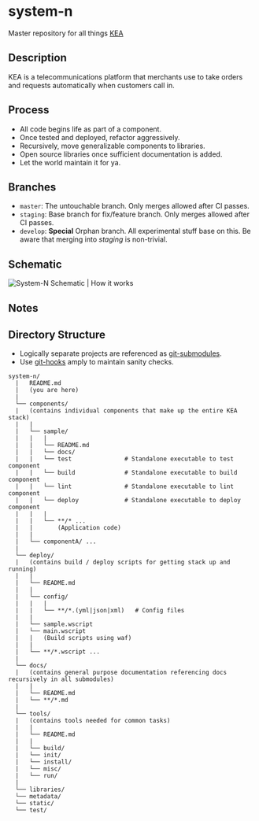system-n
========

Master repository for all things [KEA](https://kea.ai)

Description
-----------

KEA is a telecommunications platform that merchants use to take orders and requests automatically when customers call in.

Process
-------

 - All code begins life as part of a component.
 - Once tested and deployed, refactor aggressively.
 - Recursively, move generalizable components to libraries.
 - Open source libraries once sufficient documentation is added.
 - Let the world maintain it for ya.

Branches
--------

 - `master`: The untouchable branch. Only merges allowed after CI passes.
 - `staging`: Base branch for fix/feature branch. Only merges allowed after CI passes.
 - `develop`: **Special** Orphan branch. All experimental stuff base on this. Be aware that merging into _staging_ is non-trivial.

Schematic
---------

![System-N Schematic | How it works](https://github.com/keacloud/system-n/blob/master/diagram.svg)

<!-- Created using https://bramp.github.io/js-sequence-diagrams/ with source:

Title: System-N

participant customer
participant twilio
participant postgres
participant aiml
participant wallaroo
participant simba
participant call center
participant restaurant

Note right of twilio: ────────\nKEA App\nBoundary\n────────

customer->twilio: Calls store\n phone number
Note right of customer: Redirected\nto twilio #

Note over postgres: Primary API\n(PostgREST)
twilio->postgres: Make request\nto application

Note over aiml: Dialogue\nEngine
postgres->aiml: Generate\nresponse

aiml->twilio: TwiML response
twilio->customer:Handle call
customer->twilio:

Note over wallaroo: Task\nPipeline
postgres->wallaroo: Trigger entity\nrecognition

Note over simba: TaskRouter
wallaroo->simba: Create order task

Note over call center: Call center\nTeam
simba->call center: Assign task\nto correct worker\nfor verification

call center->postgres: Order status
postgres->wallaroo: Order status
wallaroo->restaurant: Send order to POS system
wallaroo->customer: Send confirmation and receipt

Note left of restaurant: ────────\nKEA App\nBoundary\n────────
-->

Notes
-----

Directory Structure
-------------------

 - Logically separate projects are referenced as [git-submodules](https://git-scm.com/book/en/v2/Git-Tools-Submodules).
 - Use [git-hooks](https://git-scm.com/book/en/v2/Customizing-Git-Git-Hooks) amply to maintain sanity checks.

```
system-n/
  |   README.md
  |   (you are here)
  |
  └── components/
  |   (contains individual components that make up the entire KEA stack)
  |   |
  |   └── sample/
  |   |   |
  |   |   └── README.md
  |   |   └── docs/
  |   |   └── test               # Standalone executable to test component
  |   |   └── build              # Standalone executable to build component
  |   |   └── lint               # Standalone executable to lint component
  |   |   └── deploy             # Standalone executable to deploy component
  |   |   |
  |   |   └── **/* ...
  |   |       (Application code)
  |   |
  |   └── componentA/ ...
  |
  └── deploy/
  |   (contains build / deploy scripts for getting stack up and running)
  |   |
  |   └── README.md
  |   |
  |   └── config/
  |   |   |
  |   |   └── **/*.(yml|json|xml)   # Config files
  |   |
  |   └── sample.wscript
  |   └── main.wscript
  |   |   (Build scripts using waf)
  |   |
  |   └── **/*.wscript ...
  |
  └── docs/
  |   (contains general purpose documentation referencing docs recursively in all submodules)
  |   |
  |   └── README.md
  |   └── **/*.md
  |
  └── tools/
  |   (contains tools needed for common tasks)
  |   |
  |   └── README.md
  |   |
  |   └── build/
  |   └── init/
  |   └── install/
  |   └── misc/
  |   └── run/
  |
  └── libraries/
  └── metadata/
  └── static/
  └── test/
```
